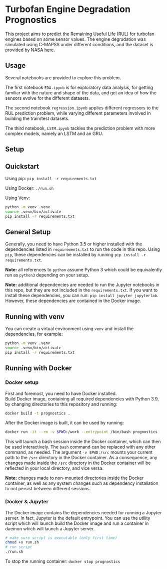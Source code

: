 # Turbofan Engine Degradation Prognostics

This project aims to predict the Remaining Useful Life (RUL) for turbofan engines based on some sensor values.
The engine degradation was simulated using C-MAPSS under different conditions, and the dataset is provided by NASA [here](https://ti.arc.nasa.gov/tech/dash/groups/pcoe/prognostic-data-repository/#turbofan).

## Usage

Several notebooks are provided to explore this problem.

The first notebook  `EDA.ipynb` is for exploratory data analysis, for getting familiar with the
nature and shape of the data, and get an idea of how the sensors evolve for the different datasets.

The second notebook `regression.ipynb` applies different regressors to the RUL prediction problem,
while varying different parameters involved in building the train/test datasets.

The third notebook, `LSTM.ipynb` tackles the prediction problem with more complex models, namely
an LSTM and an GRU.


## Setup

## Quickstart

Using pip: `pip install -r requirements.txt`

Using Docker: `./run.sh`

Using Venv:
```bash
python -m venv .venv
source .venv/bin/activate
pip install -r requirements.txt
```

## General Setup

Generally, you need to have Python 3.5 or higher installed with the dependencies listed in
`requirements.txt` to run the code in this repo. Using `pip`, these dependencies can be installed
by running `pip install -r requirements.txt`.

**Note:** all references to `python` assume Python 3 which could be equivalently run as `python3`
depending on your setup.

**Note:** additional dependencies are needed to run the Jupyter notebooks in this repo, but
they are not included in the `requirements.txt`. If you want to install these dependencies,
you can run: `pip install jupyter jupyterlab`. However, these dependencies are contained
in the Docker image.

## Running with venv

You can create a virtual environment using `venv` and install the dependencies, for example:
```bash
python -m venv .venv
source .venv/bin/activate
pip install -r requirements.txt
```

## Running with Docker

### Docker setup

First and foremost, you need to have Docker installed.\
Build Docker image, containing all required dependencies with Python 3.9,
by changing directories to this repository and running:
```bash
docker build -t prognostics .
```

After the Docker image is built, it can be used by running:
```bash
docker run -it --rm -v $PWD:/work --entrypoint /bin/bash prognostics
```
This will launch a bash session inside the Docker container, which can then be used interactively.
The `bash` command can be replaced with any other command, as needed. The argument `-v $PWD:/src`
mounts your current path to the `/src` directory in the Docker container. As a consequence,
any changes made inside the `/src` directory in the Docker container will be reflected in your
local directory, and vice versa.

**Note:** changes made to non-mounted directories inside the Docker container, as well as any
system changes such as dependency installation to not persist between different sessions.

### Docker & Jupyter

The Docker image contains the dependencies needed for running a Jupyter server. In fact,
Jupyter is the default entrypoint. You can use the utility script which will launch build the Docker image and run a container in daemon which will launch a Jupyter server.
```bash
# make sure script is executable (only first time)
chmod +x run.sh
# run script
./run.sh
```
To stop the running container: `docker stop prognostics`
